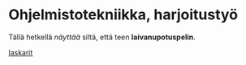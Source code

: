 # Ohjelmistotekniikka, harjoitustyö
Tällä hetkellä *näyttää* siltä, että teen **laivanupotuspelin**.

[laskarit](laskarit)
